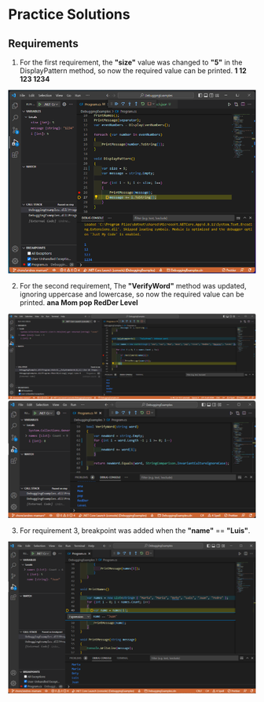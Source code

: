 # Practice Solutions

## Requirements

1. For the first requirement, the **"size"** value was changed to **"5"** in the DisplayPattern method, so now the required value can be printed. **1 12 123 1234**

![image 1](./DebuggingExamples/images/1.png)

2. For the second requirement, The **"VerifyWord"** method was updated, ignoring uppercase and lowercase, so now the required value can be printed. **ana Mom pop RedDer Level**

![image 2](./DebuggingExamples/images/2.png)
![image 3](./DebuggingExamples/images/3.png)

3. For requirement 3, breakpoint was added when the **"name"** == **"Luis"**.

![image 4](./DebuggingExamples/images/4.png)

